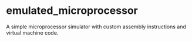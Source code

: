 # emulated_microprocessor
A simple microprocessor simulator with custom assembly instructions and virtual machine code.
